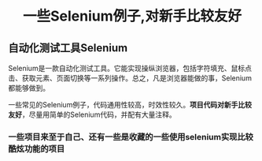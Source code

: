 
# <p align="center">一些Selenium例子,对新手比较友好</p>
## 自动化测试工具Selenium
Selenium是一款自动化测试工具。它能实现操纵浏览器，包括字符填充、鼠标点击、获取元素、页面切换等一系列操作。总之，凡是浏览器能做的事，Selenium都能够做到。

一些常见的Selenium例子，代码通用性较高，时效性较久。**项目代码对新手比较友好**，尽量用简单的Selenium代码，并配有大量注释。

### 一些项目来至于自己、还有一些是收藏的一些使用selenium实现比较酷炫功能的项目
